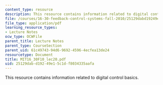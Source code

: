 ```yaml
---
content_type: resource
description: This resource contains information related to digital control basics.
file: /courses/16-30-feedback-control-systems-fall-2010/25129dabd19249e15c1df8034335aafa_MIT16_30F10_lec20.pdf
file_type: application/pdf
learning_resource_types:
- Lecture Notes
ocw_type: OCWFile
parent_title: Lecture Notes
parent_type: CourseSection
parent_uid: 61c49743-94d6-9692-4596-4ecfea13de24
resourcetype: Document
title: MIT16_30F10_lec20.pdf
uid: 25129dab-d192-49e1-5c1d-f8034335aafa
---
```

This resource contains information related to digital control basics.

